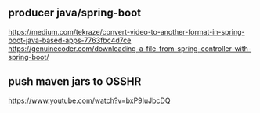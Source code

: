 

## producer java/spring-boot
https://medium.com/tekraze/convert-video-to-another-format-in-spring-boot-java-based-apps-7763fbc4d7ce
https://genuinecoder.com/downloading-a-file-from-spring-controller-with-spring-boot/

## push maven jars to OSSHR 
https://www.youtube.com/watch?v=bxP9IuJbcDQ
